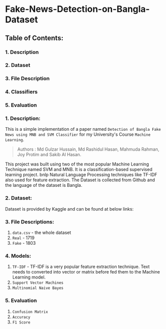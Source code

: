 # Fake-News-Detection-on-Bangla-Dataset

## Table of Contents:
### 1. Description
### 2. Dataset
### 3. File Description
### 4. Classifiers
### 5. Evaluation



### 1. Description:
This is a simple implementation of a paper named `Detection of Bangla Fake News using MNB and
SVM Classifier` for my University's Course `Machine Learning`.
>Authors : Md Gulzar Hussain, Md Rashidul Hasan, Mahmuda Rahman, Joy Protim and Sakib Al Hasan.

This project was built using two of the most popular Machine Learning Technique named SVM and MNB.
It is a classification-based supervised learning project. 
bnlp
Natural Language Processing techniques like TF-IDF also used for feature extraction. 
The Dataset is collected from Github and the language of the dataset is Bangla. 

### 2. Dataset:

Dataset is provided by Kaggle and can be found at below links:

### 3. File Descriptions:
1. `data.csv` - the whole dataset
2. `Real` - 1719
3. `Fake` - 1803   

### 4. Models:
1. `TF-IDF` - TF-IDF is a very popular feature extraction technique. Text needs to converted into vector or matrix before fed them to the Machine Learning model.  
2. `Support Vector Machines`
3. `Multinomial Naive Bayes`  

### 5. Evaluation
1. `Confusion Matrix`
2. `Accuracy` 
3. `F1 Score` 
